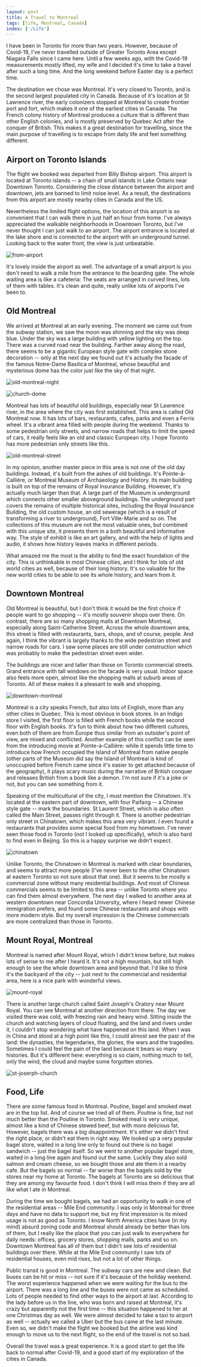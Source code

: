 ```yaml
---
layout: post
title: A Travel to Montreal
tags: [life, Montreal, Canada]
index: ['/Life']
---
```


I have been in Toronto for more than two years. However, because of Covid-19, I've never travelled outside of Greater Toronto Area except Niagara Falls since I came here. Until a few weeks ago, with the Covid-19 measurements mostly lifted, my wife and I decided it's time to take a travel after such a long time. And the long weekend before Easter day is a perfect time.

The destination we chose was Montreal. It's very closed to Toronto, and is the second largest populated city in Canada. Because of it's location at St Lawrence river, the early colonizers stopped at Montreal to create frontier port and fort, which makes it one of the earliest cities in Canada. The French colony history of Montreal produces a culture that is different than other English colonies, and is mostly preserved by Quebec Act after the conquer of British. This makes it a great destination for travelling, since the main purpose of travelling is to escape from daily life and feel something different.


## Airport on Toronto Islands

The flight we booked was departed from Billy Bishop airport. This airport is located at Toronto islands -- a chain of small islands in Lake Ontario near Downtown Toronto. Considering the close distance between the airport and downtown, jets are banned to limit noise level. As a result, the destinations from this airport are mostly nearby cities in Canada and the US.

Nevertheless the limited flight options, the location of this airport is so convenient that I can walk there in just half an hour from home. I've always appreciated the walkable neighborhoods in Downtown Toronto, but I've never thought I can just walk to an airport. The airport entrance is located at the lake shore and is connected to the airport with an underground tunnel. Looking back to the water front, the view is just unbeatable.

![from-airport](/static/images/2022-04-24-A-Travel-to-Montreal/from-aiport.jpg)

It's lovely inside the airport as well. The advantage of a small airport is you don't need to walk a mile from the entrance to the boarding gate. The whole waiting area is like a cafeteria: The seats are arranged in curved lines, lots of them with tables. It's clean and quite, really unlike lots of airports I've been to.

## Old Montreal


We arrived at Montreal at an early evening. The moment we came out from the subway station, we saw the moon was shinning and the sky was deep blue. Under the sky was a large building with yellow lighting on the top. There was a curved road near the building. Farther away along the road, there seems to be a gigantic European style gate with complex stone decoration -- only at the next day we found out it's actually the facade of the famous Notre-Dame Basilica of Montreal, whose beautiful and mysterious dome has the color just like the sky of that night.

![old-montreal-night](/static/images/2022-04-24-A-Travel-to-Montreal/old-montreal-night.jpg)

![church-dome](/static/images/2022-04-24-A-Travel-to-Montreal/church-dome.jpg)

Montreal has lots of beautiful old buildings, especially near St Lawrence river, in the area where the city was first established. This area is called Old Montreal now. It has lots of bars, restaurants, cafes, parks and even a Ferris wheel. It's a vibrant area filled with people during the weekend. Thanks to some pedestrian only streets, and narrow roads that helps to limit the speed of cars, it really feels like an old and classic European city. I hope Toronto has more pedestrian only streets like this.


![old-montreal-street](/static/images/2022-04-24-A-Travel-to-Montreal/old-montreal-street.jpg)

In my opinion, another master piece in this area is not one of the old day buildings. Instead, it's built from the ashes of old buildings. It's Pointe-à-Callière, or Montreal Museum of Archaeology and History. Its main building is built on top of the remains of Royal Insurance Building. However, it's actually much larger than that. A large part of the Museum is underground which connects other smaller aboveground buildings. The underground part covers the remains of multiple historical sites, including the Royal Insurance Building, the old custom house, an old sewerage (which is a result of transforming a river to underground), Fort Ville-Marie and so on. The collections of this museum are not the most valuable ones, but combined with this unique site, it presents them in a both beautiful and informative way. The style of exhibit is like an art gallery, and with the help of lights and audio, it shows how history leaves marks in different periods.

What amazed me the most is the ability to find the exact foundation of the city. This is unthinkable in most Chinese cities, and I think for lots of old world cities as well, because of their long history. It's so valuable for the new world cities to be able to see its whole history, and learn from it.


## Downtown Montreal

Old Montreal is beautiful, but I don't think it would be the first choice if people want to go shopping -- it's mostly souvenir shops over there. On contrast, there are so many shopping malls at Downtown Montreal, especially along Saint-Catherine Street. Across the whole downtown area, this street is filled with restaurants, bars, shops, and of course, people. And again, I think the vibrant is largely thanks to the wide pedestrian street and narrow roads for cars. I saw some places are still under construction which was probably to make the pedestrian street even wider.

The buildings are nicer and taller than those on Toronto commercial streets. Grand entrance with tall windows on the facade is very usual. Indoor space also feels more open, almost like the shopping malls at suburb areas of Toronto. All of these makes it a pleasant to walk and shopping.

![downtown-montreal](/static/images/2022-04-24-A-Travel-to-Montreal/downtown-montreal.jpg)

Montreal is a city speaks French, but also lots of English, more than any other cities in Quebec. This is most obvious in book stores. In an Indigo store I visited, the first floor is filled with French books while the second floor with English books. It's fun to think about how two different cultures, even both of them are from Europe thus similar from an outsider's point of view, are mixed and conflicted. Another example of this conflict can be seen from the introducing movie at Pointe-à-Callière: while it spends little time to introduce how French occupied the Island of Montreal from native people (other parts of the Museum did say the Island of Montreal is kind of unoccupied before French came since it's easier to get attacked because of the geography), it plays scary music during the narrative of British conquer and releases British from a book like a demon. I'm not sure if it's a joke or not, but you can see something from it.

Speaking of the multicultural of the city, I must mention the Chinatown. It's located at the eastern part of downtown, with four Paifang -- a Chinese style gate -- mark the boundaries. St Laurent Street, which is also often called the Main Street, passes right through it. There is another pedestrian only street in Chinatown, which makes this area very vibrant. I even found a restaurants that provides some special food from my hometown. I've never seen those food in Toronto (not I looked up specifically), which is also hard to find even in Beijing. So this is a happy surprise we didn't expect.


![chinatown](/static/images/2022-04-24-A-Travel-to-Montreal/chinatown.jpg)

Unlike Toronto, the Chinatown in Montreal is marked with clear boundaries, and seems to attract more people (I've never been to the other Chinatown at eastern Toronto so not sure about that one). But it seems to be mostly a commercial zone without many residential buildings. And most of Chinese commercials seems to be limited to this area -- unlike Toronto where you can find them almost everywhere. The next day I walked to another area at western downtown near Concordia University, where I heard newer Chinese immigration prefers, and found some Chinese restaurants and shops with more modern style. But my overall impression is the Chinese commercials are more centralized than those in Toronto.

## Mount Royal, Montreal

Montreal is named after Mount Royal, which I didn't know before, but makes lots of sense to me after I heard it. It's not a high mountain, but still high enough to see the whole downtown area and beyond that. I'd like to think it's the backyard of the city -- just next to the commercial and residential area, here is a nice park with wonderful views.


![mount-royal](/static/images/2022-04-24-A-Travel-to-Montreal/mount-royal.jpg)

There is another large church called Saint Joseph's Oratory near Mount Royal. You can see Montreal at another direction from there. The day we visited there was cold, with freezing rain and heavy wind. Sitting inside the church and watching layers of cloud floating, and the land and rivers under it, I couldn't stop wondering what have happened on this land. When I was in China and stood at a high point like this, I could almost see the past of the land: the dynasties, the legendaries, the glories, the wars and the tragedies. Sometimes I could feel the pain of the land because it bears so many histories. But it's different here: everything is so claim, nothing much to tell, only the wind, the cloud and maybe some forgotten stories.

![st-joserph-church](/static/images/2022-04-24-A-Travel-to-Montreal/st-joserph-church.jpg)

## Food, Life

There are some famous food in Montreal. Poutine, bagel and smoked meat are in the top list. And of course we tried all of them. Poutine is fine, but not much better than the Poutine in Toronto. Smoked meat is very unique, almost like a kind of Chinese stewed beef, but with more delicious fat. However, bagels there was a big disappointment. It's either we didn't find the right place, or didn't eat them in right way. We looked up a very popular bagel store, waited in a long line only to found out there is no bagel sandwich -- just the bagel itself. So we went to another popular bagel store, waited in a long line again and found out the same. Luckily they also sold salmon and cream cheese, so we bought those and ate them in a nearby cafe. But the bagels so normal -- far worse than the bagels sold by the stores near my home at Toronto. The bagels at Toronto are so delicious that they are among my favourite food. I don't think I will miss them if they are all like what I ate in Montreal.

During the time we bought bagels, we had an opportunity to walk in one of the residential areas -- Mile End community. I was only in Montreal for three days and have no data to support me, but my first impression is its mixed usage is not as good as Toronto. I know North America cities have (in my mind) absurd zoning code and Montreal should already be better than lots of them, but I really like the place that you can just walk to everywhere for daily needs: offices, grocery stores, shopping malls, parks and so on. Downtown Montreal has all of them but I didn't see lots of residential buildings over there. While at the Mile End community I saw lots of residential houses, even mid rises, but not a lot of other things.

Public transit is good in Montreal. The subway cars are new and clean. But buses can be hit or miss -- not sure if it's because of the holiday weekend. The worst experience happened when we were waiting for the bus to the airport. There was a long line and the buses were not came as scheduled. Lots of people needed to find other ways to the airport at last. According to the lady before us in the line, who was born and raised at Montreal, it's crazy but apparently not the first time -- this situation happened to her at one Christmas day as well. We were almost decided to take a taxi to airport as well -- actually we called a Uber but the bus came at the last minute. Even so, we didn't make the flight we booked but the airline was kind enough to move us to the next flight, so the end of the travel is not so bad.

Overall the travel was a great experience. It is a good start to get the life back to normal after Covid-19, and a good start of my exploration of the cities in Canada.
